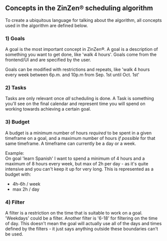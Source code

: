 ## Concepts in the ZinZen&reg; scheduling algorithm

To create a ubiquitous language for talking about the algorithm, all concepts used in the algorithm are defined below.

### 1) Goals

A goal is the most important concept in ZinZen&reg;. A goal is a description of something
you want to get done, like 'walk 4 hours'. Goals come from the frontend/UI and are specified by the user.

Goals can be modified with restrictions and repeats, like 'walk 4 hours every week between 6p.m. and 10p.m from Sep. 1st until Oct. 1st'

### 2) Tasks

Tasks are only relevant once _all_ scheduling is done. A Task is something you'll see on the final calendar and represent time you will spend on working towards achieving a certain goal.

### 3) Budget

A budget is a minimum number of hours _required_ to be spent in a given timeframe on a goal, and a maximum number of hours _if possible_ for that same timeframe. A timeframe can currently be a day or a week.

Example:  
On goal 'learn Spanish' I want to spend a minimum of 4 hours and a maximum of 8 hours every week, but max of 2h per day - as it's quite intensive and you can't keep it up for very long.
This is represented as a budget with:

- 4h-6h / week
- max 2h / day

### 4) Filter

A filter is a restriction on the time that is suitable to work on a goal. 'Weekdays' could be a filter. Another filter is '6-18' for filtering on the time of day. This doesn't mean the goal will actually use all of the days and times defined by the filters - it just says anything outside these boundaries can't be used.
